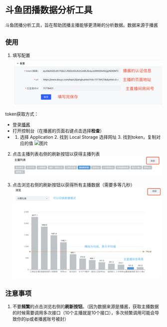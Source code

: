 # 斗鱼团播数据分析工具

斗鱼团播分析工具，旨在帮助团播主播能够更清晰的分析数据。数据来源于播酱


## 使用
1. 填写配置
![图片](./public/1.png)

token获取方式：

- 登录[播酱](https://www.bojianger.com/user-login.html?redirect=https%3A%2F%2Fwww.bojianger.com%2F)
- 打开控制台（在播酱的页面右键点击选择**检查**）
- 1. 选择 Application 2. 找到 Local Storage 选择网址 3. 找到token，复制对应的值
![图片](./public/2.png)

2. 点击主播列表右侧的刷新按钮以获得主播列表
![图片](./public/3.png)

3. 点击浏览右侧的刷新按钮以获得所有主播数据（需要多等几秒）
![图片](./public/4.jpg)


## 注意事项
1. 不要**频繁**的点击浏览右侧的**刷新按钮**。（因为数据来源是播酱，获取主播数据的时候需要调用多次接口（10个主播就是10个接口），多次频繁调用可能会导致你的ip或者播酱账号被封）